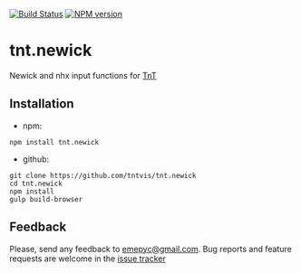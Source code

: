 [![Build Status](https://travis-ci.org/emepyc/tnt.newick.svg?branch=master)](https://travis-ci.org/emepyc/tnt.newick)
[![NPM version](https://badge-me.herokuapp.com/api/npm/tnt.newick.png)](http://badges.enytc.com/for/npm/tnt.newick)


# tnt.newick


Newick and nhx input functions for [TnT](http://tntvis.github.io/tnt)

## Installation

- npm:

```
npm install tnt.newick
```

- github:

```
git clone https://github.com/tntvis/tnt.newick
cd tnt.newick
npm install
gulp build-browser
```

## Feedback
Please, send any feedback to emepyc@gmail.com.
Bug reports and feature requests are welcome in the [issue tracker](https://github.com/tntvis/tnt.newick/issues/new)
